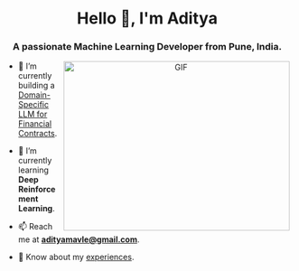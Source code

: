 <h1 align="center">Hello 👋, I'm Aditya</a></h1>
<h3 align="center">A passionate Machine Learning Developer from Pune, India. </h3>


<a target="_blank" align="center">
  <img align="right" top="500" height="300" width="400" alt="GIF" src="https://user-images.githubusercontent.com/74038190/238353480-219bcc70-f5dc-466b-9a60-29653d8e8433.gif">
</a>

- 🔭 I’m currently building a [Domain-Specific LLM for Financial Contracts](https://github.com/adityamavle/Domain_Specific_Financial_LLM).

- 🌱 I’m currently learning **Deep Reinforcement Learning**.
  
- 📫 Reach me at **adityamavle@gmail.com**.

- 📄 Know about my [experiences](https://drive.google.com/file/d/10FjtUzSnHEQkTK05jZ82VXWXtb2-6FkJ/view?usp=sharing).
<!--
<h3 align="center" > <img src="https://media.giphy.com/media/iY8CRBdQXODJSCERIr/giphy.gif" width="30" height="30" style="margin-right: 10px;">Languages and Tools </h3>


<div<p align="center">

<div align="center" class="icons-social" style="margin-left: 10px;">
    <img style="margin-left: 10px;" src="![image](https://github.com/adityamavle/adityamavle/assets/89915132/c3a94ddf-ef71-4f9a-97d9-2931155689ad)">
    <img style="margin-left: 10px;" src="https://img.icons8.com/doodle/40/000000/instagram-new--v2.png">
    <img style="margin-left: 10px;" src="https://img.icons8.com/doodle/1x/twitter-squared--v2.png">
    <img style="margin-left: 10px;" src="https://img.icons8.com/doodle/1x/youtube--v2.png">
    <img style="margin-left: 5px;" src="https://img.icons8.com/plasticine/0.5x/resume.png">
</div>


</p> 
-->

